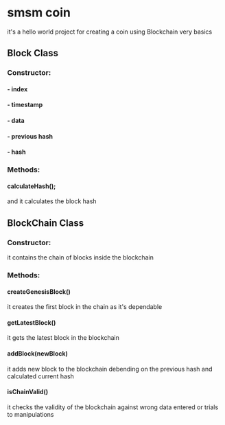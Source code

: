 # smsm coin
it's a hello world project for creating a coin using Blockchain very basics

## Block Class
### Constructor:
#### - index
#### - timestamp
#### - data
#### - previous hash
#### - hash

### Methods:
#### calculateHash();

and it calculates the block hash

## BlockChain Class 
### Constructor:

it contains the chain of blocks inside the blockchain

### Methods:

#### createGenesisBlock()

it creates the first block in the chain as it's dependable

#### getLatestBlock()

it gets the latest block in the blockchain

#### addBlock(newBlock)

it adds new block to the blockchain debending on the previous hash and calculated current hash

#### isChainValid()

it checks the validity of the blockchain against wrong data entered or trials to manipulations 

